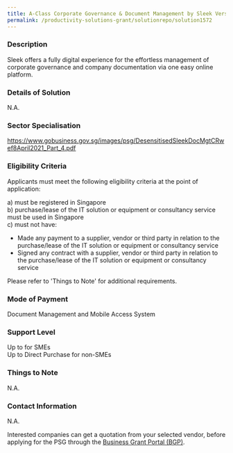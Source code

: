 ```yaml
---
title: A-Class Corporate Governance & Document Management by Sleek Version 1 - Plan D
permalink: /productivity-solutions-grant/solutionrepo/solution1572
---
```


### Description

Sleek offers a fully digital experience for the effortless management of corporate governance and company documentation via one easy online platform.

### Details of Solution

N.A.

### Sector Specialisation

https://www.gobusiness.gov.sg/images/psg/DesensitisedSleekDocMgtCRwef8April2021_Part_4.pdf

### Eligibility Criteria

Applicants must meet the following eligibility criteria at the point of application:

a) must be registered in Singapore <br>
b) purchase/lease of the IT solution or equipment or consultancy service must be used in Singapore <br>
c) must not have:
- Made any payment to a supplier, vendor or third party in relation to the purchase/lease of the IT solution or equipment or consultancy service
- Signed any contract with a supplier, vendor or third party in relation to the purchase/lease of the IT solution or equipment or consultancy service

Please refer to 'Things to Note' for additional requirements.

### Mode of Payment
Document Management and Mobile Access System

### Support Level
Up to  for SMEs <br>
Up to Direct Purchase for non-SMEs

### Things to Note
N.A.

### Contact Information
N.A.

Interested companies can get a quotation from your selected vendor, before applying for the PSG through the <a target='_blank' rel='noopener' href='https://www.businessgrants.gov.sg/'>Business Grant Portal (BGP)</a>.
